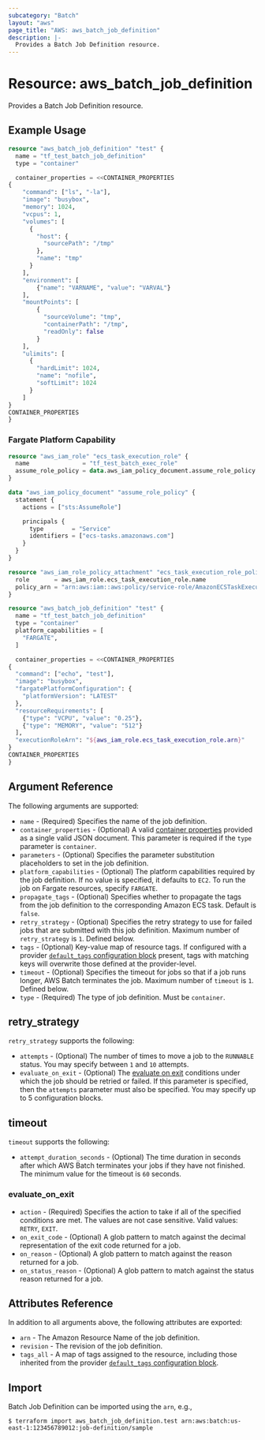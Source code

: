 ```yaml
---
subcategory: "Batch"
layout: "aws"
page_title: "AWS: aws_batch_job_definition"
description: |-
  Provides a Batch Job Definition resource.
---
```


# Resource: aws_batch_job_definition

Provides a Batch Job Definition resource.

## Example Usage

```terraform
resource "aws_batch_job_definition" "test" {
  name = "tf_test_batch_job_definition"
  type = "container"

  container_properties = <<CONTAINER_PROPERTIES
{
	"command": ["ls", "-la"],
	"image": "busybox",
	"memory": 1024,
	"vcpus": 1,
	"volumes": [
      {
        "host": {
          "sourcePath": "/tmp"
        },
        "name": "tmp"
      }
    ],
	"environment": [
		{"name": "VARNAME", "value": "VARVAL"}
	],
	"mountPoints": [
		{
          "sourceVolume": "tmp",
          "containerPath": "/tmp",
          "readOnly": false
        }
	],
    "ulimits": [
      {
        "hardLimit": 1024,
        "name": "nofile",
        "softLimit": 1024
      }
    ]
}
CONTAINER_PROPERTIES
}
```

### Fargate Platform Capability

```terraform
resource "aws_iam_role" "ecs_task_execution_role" {
  name               = "tf_test_batch_exec_role"
  assume_role_policy = data.aws_iam_policy_document.assume_role_policy.json
}

data "aws_iam_policy_document" "assume_role_policy" {
  statement {
    actions = ["sts:AssumeRole"]

    principals {
      type        = "Service"
      identifiers = ["ecs-tasks.amazonaws.com"]
    }
  }
}

resource "aws_iam_role_policy_attachment" "ecs_task_execution_role_policy" {
  role       = aws_iam_role.ecs_task_execution_role.name
  policy_arn = "arn:aws:iam::aws:policy/service-role/AmazonECSTaskExecutionRolePolicy"
}

resource "aws_batch_job_definition" "test" {
  name = "tf_test_batch_job_definition"
  type = "container"
  platform_capabilities = [
    "FARGATE",
  ]

  container_properties = <<CONTAINER_PROPERTIES
{
  "command": ["echo", "test"],
  "image": "busybox",
  "fargatePlatformConfiguration": {
    "platformVersion": "LATEST"
  },
  "resourceRequirements": [
    {"type": "VCPU", "value": "0.25"},
    {"type": "MEMORY", "value": "512"}
  ],
  "executionRoleArn": "${aws_iam_role.ecs_task_execution_role.arn}"
}
CONTAINER_PROPERTIES
}
```

## Argument Reference

The following arguments are supported:

* `name` - (Required) Specifies the name of the job definition.
* `container_properties` - (Optional) A valid [container properties](http://docs.aws.amazon.com/batch/latest/APIReference/API_RegisterJobDefinition.html)
    provided as a single valid JSON document. This parameter is required if the `type` parameter is `container`.
* `parameters` - (Optional) Specifies the parameter substitution placeholders to set in the job definition.
* `platform_capabilities` - (Optional) The platform capabilities required by the job definition. If no value is specified, it defaults to `EC2`. To run the job on Fargate resources, specify `FARGATE`.
* `propagate_tags` - (Optional) Specifies whether to propagate the tags from the job definition to the corresponding Amazon ECS task. Default is `false`.
* `retry_strategy` - (Optional) Specifies the retry strategy to use for failed jobs that are submitted with this job definition.
    Maximum number of `retry_strategy` is `1`.  Defined below.
* `tags` - (Optional) Key-value map of resource tags. If configured with a provider [`default_tags` configuration block](/docs/providers/aws/index.html#default_tags-configuration-block) present, tags with matching keys will overwrite those defined at the provider-level.
* `timeout` - (Optional) Specifies the timeout for jobs so that if a job runs longer, AWS Batch terminates the job. Maximum number of `timeout` is `1`. Defined below.
* `type` - (Required) The type of job definition.  Must be `container`.

## retry_strategy

`retry_strategy` supports the following:

* `attempts` - (Optional) The number of times to move a job to the `RUNNABLE` status. You may specify between `1` and `10` attempts.
* `evaluate_on_exit` - (Optional) The [evaluate on exit](#evaluate_on_exit) conditions under which the job should be retried or failed. If this parameter is specified, then the `attempts` parameter must also be specified. You may specify up to 5 configuration blocks.

## timeout

`timeout` supports the following:

* `attempt_duration_seconds` - (Optional) The time duration in seconds after which AWS Batch terminates your jobs if they have not finished. The minimum value for the timeout is `60` seconds.

### evaluate_on_exit

* `action` - (Required) Specifies the action to take if all of the specified conditions are met. The values are not case sensitive. Valid values: `RETRY`, `EXIT`.
* `on_exit_code` - (Optional) A glob pattern to match against the decimal representation of the exit code returned for a job.
* `on_reason` - (Optional) A glob pattern to match against the reason returned for a job.
* `on_status_reason` - (Optional) A glob pattern to match against the status reason returned for a job.

## Attributes Reference

In addition to all arguments above, the following attributes are exported:

* `arn` - The Amazon Resource Name of the job definition.
* `revision` - The revision of the job definition.
* `tags_all` - A map of tags assigned to the resource, including those inherited from the provider [`default_tags` configuration block](/docs/providers/aws/index.html#default_tags-configuration-block).

## Import

Batch Job Definition can be imported using the `arn`, e.g.,

```
$ terraform import aws_batch_job_definition.test arn:aws:batch:us-east-1:123456789012:job-definition/sample
```
